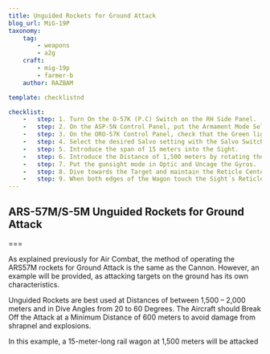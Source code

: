```yaml
---
title: Unguided Rockets for Ground Attack
blog_url: MiG-19P
taxonomy:
    tag:
        - weapons
        - a2g
    craft: 
        - mig-19p
        - farmer-b
    author: RAZBAM

template: checklistnd

checklist:
    -   step: 1. Turn On the O-57K (P.C) Switch on the RH Side Panel. 
    -   step: 2. On the ASP-5N Control Panel, put the Armament Mode Selector in Rocket Pods (P.C).
    -   step: 3. On the ORO-57K Control Panel, check that the Green light above the “0” is illuminated, indicating the suspension of both Rocket Pods, and that the correct remaining quantity of Rockets per Pod (8) is indicated by Yellow lights.
    -   step: 4. Select the desired Salvo setting with the Salvo Switch above the ORO-57K Control Panel. <br />AUTO- All Rockets will be fired in succession if the Trigger remains pressed. <br />1RO- A single Rocket will be launched for every Trigger press. <br />4RO- Four Rockets will be fired on every press of the Trigger
    -   step: 5. Introduce the span of 15 meters into the Sight. 
    -   step: 6. Introduce the Distance of 1,500 meters by rotating the Throttle Handle.   
    -   step: 7. Put the gunsight mode in Optic and Uncage the Gyros. 
    -   step: 8. Dive towards the Target and maintain the Reticle Center Dot over it. Ensure there´s no yaw. 
    -   step: 9. When both edges of the Wagon touch the Sight´s Reticle Ring, open fire. 
---
```


## ARS-57M/S-5M Unguided Rockets for Ground Attack

===

As explained previously for Air Combat, the method of operating the ARS57M rockets for Ground Attack is the same as the Cannon. However, an example will be provided, as attacking targets on the ground has its own characteristics. 

Unguided Rockets are best used at Distances of between 1,500 – 2,000 meters and in Dive Angles from 20 to 60 Degrees. The Aircraft should Break Off the Attack at a Minimum Distance of 600 meters to avoid damage from shrapnel and explosions. 

In this example, a 15-meter-long rail wagon at 1,500 meters will be attacked